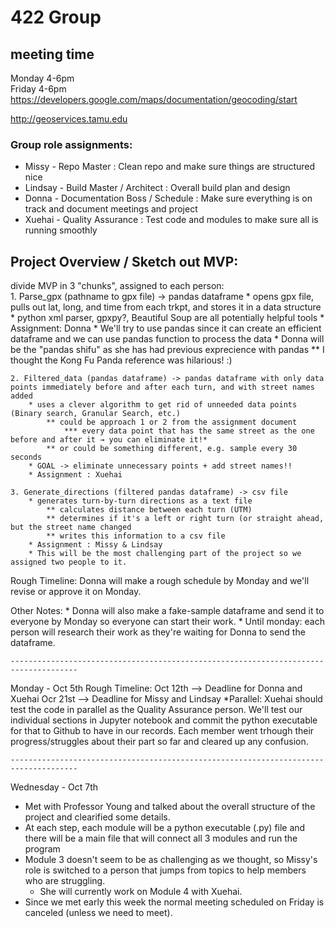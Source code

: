 # 422 Group

## meeting time   
Monday 4-6pm     
Friday 4-6pm     
https://developers.google.com/maps/documentation/geocoding/start   
   
http://geoservices.tamu.edu   
   

### Group role assignments:   
* Missy - Repo Master : Clean repo and make sure things are structured nice
* Lindsay - Build Master / Architect : Overall build plan and design
* Donna - Documentation Boss / Schedule : Make sure everything is on track and document meetings and project
* Xuehai - Quality Assurance : Test code and modules to make sure all is running smoothly
   
## Project Overview / Sketch out MVP:  
divide MVP in 3 "chunks", assigned to each person:  
    1. Parse_gpx (pathname to gpx file) -> pandas dataframe
        * opens gpx file, pulls out lat, long, and time from each trkpt, and stores it in a data structure
        * python xml parser, gpxpy?, Beautiful Soup are all potentially helpful tools
        * Assignment: Donna
        * We'll try to use pandas since it can create an efficient dataframe and we can use pandas function to process the data
        * Donna will be the "pandas shifu" as she has had previous exprecience with pandas
            ** I thought the Kong Fu Panda reference was hilarious! :)
            
    2. Filtered_data (pandas dataframe) -> pandas dataframe with only data points immediately before and after each turn, and with street names added
        * uses a clever algorithm to get rid of unneeded data points (Binary search, Granular Search, etc.)
            ** could be approach 1 or 2 from the assignment document
                *** every data point that has the same street as the one before and after it → you can eliminate it!*
            ** or could be something different, e.g. sample every 30 seconds
        * GOAL -> eliminate unnecessary points + add street names!!
        * Assignment : Xuehai
        
    3. Generate_directions (filtered pandas dataframe) -> csv file
        * generates turn-by-turn directions as a text file
            ** calculates distance between each turn (UTM)
            ** determines if it's a left or right turn (or straight ahead, but the street name changed
            ** writes this information to a csv file
        * Assignment : Missy & Lindsay
        * This will be the most challenging part of the project so we assigned two people to it. 
        
  Rough Timeline: 
    Donna will make a rough schedule by Monday and we'll revise or approve it on Monday.
    
  Other Notes:
    * Donna will also make a fake-sample dataframe and send it to everyone by Monday so everyone can start their work.
    * Until monday: each person will research their work as they're waiting for Donna to send the dataframe. 
    
    
    -------------------------------------------------------------------------------------
Monday - Oct 5th
  Rough Timeline:
      Oct 12th --> Deadline for Donna and Xuehai
      Ocr 21st --> Deadline for Missy and Lindsay
      *Parallel: Xuehai should test the code in parallel as the Quality Assurance person.
  We'll test our individual sections in Jupyter notebook and commit the python executable for that to Github to have in our records.
  Each member went trhough their progress/struggles about their part so far and cleared up any confusion.

    -------------------------------------------------------------------------------------
Wednesday - Oct 7th
   * Met with Professor Young and talked about the overall structure of the project and clearified some details. 
   * At each step, each module will be a python executable (.py) file and there will be a main file that will connect all 3 modules and run the program
   * Module 3 doesn't seem to be as challenging as we thought, so Missy's role is switched to a person that jumps from topics to help members who are struggling.
        * She will currently work on Module 4 with Xuehai.
   * Since we met early this week the normal meeting scheduled on Friday is canceled (unless we need to meet).
   
